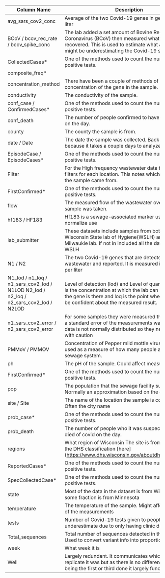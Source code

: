 | Column Name | Description |
| ----------- | ----------- | 
| avg_sars_cov2_conc | Average of the two Covid-19 genes in gene copies per liter  |
| BCoV / bcov_rec_rate / bcov_spike_conc | The lab added a set amount of Bovine Respiratory Coronavirus (BCoV) then measured what percent they recovered. This is used to estimate what amount they might be underestimating the Covid-19 signal |
| CollectedCases* | One of the methods used to count the number of positive tests. |
| composite_freq* |  |
| concentration_method | There have been a couple of methods of measuring the concentration of the gene in the sample. |
| conductivity | The conductivity of the sample. |
| conf_case / ConfirmedCases* | One of the methods used to count the number of positive tests. |
| conf_death | The number of people confirmed to have died of covid on the day. |
| county | The county the sample is from. |
| date / Date | The date the sample was collected. Back dated a bit because it takes a couple days to analyze the samples | 
| EpisodeCase / EpisodeCases* |  One of the methods used to count the number of positive tests.  |
| Filter | For the High frequency wastewater data they had three filters for each location. This notes which of the Filter the sample came from. |
| FirstConfirmed* |  One of the methods used to count the number of positive tests.  |
| flow | The measured flow of the wastewater over the time the sample was taken. |
| hf183 / HF183 | Hf183 is a sewage-associated marker used to normalize use |
| lab_submitter | These datasets include samples from both the Wisconsin State lab of Hygiene(WSLH) and the Milwaukie lab. If not in included all the data is from the WSLH |
| N1 / N2 | The two Covid-19 genes that are detected in the wastewater and reported. It is measured in gene copies per liter|
| N1_lod / n1_loq / n1_sars_cov2_lod / N1LOD N2_lod / n2_loq / n2_sars_cov2_lod / N2LOD  | Level of detection (lod) and Level of quantification. Lod is the concentration at which the lab can not be sure the gene is there and loq is the point where they can’t be confident about the measured result. |
| n1_sars_cov2_error / n2_sars_cov2_error | For some samples they were measured three times and a standard error of the measurements was given. The data is not normally distributed so they need to be used with caution |
| PMMoV / PMMOV | Concentration of Pepper mild mottle virus (PMMoV) is used as a measure of how many people are using the sewage system. |
| ph | The pH of the sample. Could affect measuring ability. |
| FirstConfirmed* |  One of the methods used to count the number of positive tests. |
| pop | The population that the sewage facility supports. Normally an approximation based on the city is serves |
| site / Site | The name of the location the sample is collected from. Often the city name |
| prob_case* |  One of the methods used to count the number of positive tests. |
| prob_death| The number of people who it was suspected to have died of covid on the day. |
| regions | What region of Wisconsin The site is from. Based on the DHS classification [here] (https://www.dhs.wisconsin.gov/aboutdhs/regions.htm) |
| ReportedCases* |  One of the methods used to count the number of positive tests. |
| SpecCollectedCase* |  One of the methods used to count the number of positive tests. |
| state | Most of the data in the dataset is from Wisconsin but some fraction is from Minnesota |
| temperature | The temperature of the sample. Might affect the validity of the measurements |
| tests | Number of Covid-19 tests given to people. Slight underestimate due to only having clinic data* |
| Total_sequences | Total number of sequences detected in the time frame. Used to convert variant info into proportions |
| week | What week it is |
| Well | Largely redundant. It communicates which technical replicate it was but as there is no difference between being the first or third done it largely functions as an id.
